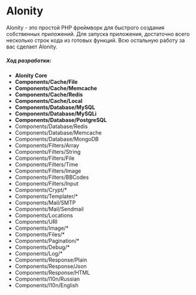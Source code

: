 # Alonity
Alonity - это простой PHP фреймворк для быстрого создания собственных приложений.
Для запуска приложения, достаточно всего несколько строк кода из готовых функций. Всю остальную работу за вас сделает Alonity.

##### Ход разработки:
* **Alonity Core**
* **Components/Cache/File**
* **Components/Cache/Memcache**
* **Components/Cache/Redis**
* **Components/Cache/Local**
* **Components/Database/MySQL**
* **Components/Database/MySQLi**
* **Components/Database/PostgreSQL**
* Components/Database/Redis
* Components/Database/Memcache
* Components/Database/MongoDB
* Components/Filters/Array
* Components/Filters/String
* Components/Filters/File
* Components/Filters/Time
* Components/Filters/Image
* Components/Filters/BBCodes
* Components/Filters/Input
* Components/Crypt/*
* Components/Templater/*
* Components/Mail/SMTP
* Components/Mail/Sendmail
* Components/Locations
* Components/URI
* Components/Image/*
* Components/Files/*
* Components/Pagination/*
* Components/Debug/*
* Components/Log/*
* Components/Response/Plain
* Components/Response/Json
* Components/Response/HTML
* Components/l10n/Russian
* Components/l10n/English
